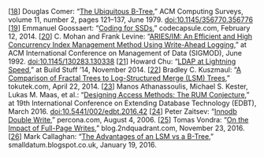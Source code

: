 [[18](ch03.html#Comer1979uy-marker)] Douglas Comer:
“[The
Ubiquitous B-Tree](http://citeseerx.ist.psu.edu/viewdoc/download?doi=10.1.1.96.6637&rep=rep1&type=pdf),” ACM Computing Surveys, volume 11, number 2, pages 121–137, June 1979.
[doi:10.1145/356770.356776](http://dx.doi.org/10.1145/356770.356776) [[19](ch03.html#Goossaert2014wj-marker)] Emmanuel Goossaert:
“[Coding
for SSDs](http://codecapsule.com/2014/02/12/coding-for-ssds-part-1-introduction-and-table-of-contents/),” codecapsule.com, February 12, 2014. [[20](ch03.html#Mohan1992wo-marker)] C. Mohan and Frank Levine:
“[ARIES/IM: An Efficient and High
Concurrency Index Management Method Using Write-Ahead Logging](http://www.ics.uci.edu/~cs223/papers/p371-mohan.pdf),” at ACM
International Conference on Management of Data (SIGMOD), June 1992.
[doi:10.1145/130283.130338](http://dx.doi.org/10.1145/130283.130338) [[21](ch03.html#Chu2014we-marker)] Howard Chu:
“[LDAP at Lightning Speed]( https://buildstuff14.sched.com/event/08a1a368e272eb599a52e08b4c3c779d),”
at Build Stuff ’14, November 2014. [[22](ch03.html#Kuszmaul2014wr-marker)] Bradley C. Kuszmaul:
  “[A
  Comparison of Fractal Trees to Log-Structured Merge (LSM) Trees](http://insideanalysis.com/wp-content/uploads/2014/08/Tokutek_lsm-vs-fractal.pdf),” tokutek.com,
  April 22, 2014. [[23](ch03.html#Athanassoulis2016jk-marker)] Manos Athanassoulis, Michael S. Kester,
Lukas M. Maas, et al.: “[Designing
Access Methods: The RUM Conjecture](http://openproceedings.org/2016/conf/edbt/paper-12.pdf),” at 19th International Conference on Extending Database
Technology (EDBT), March 2016.
[doi:10.5441/002/edbt.2016.42](http://dx.doi.org/10.5441/002/edbt.2016.42) [[24](ch03.html#Zaitsev2006wa-marker)] Peter Zaitsev:
“[Innodb Double Write](https://www.percona.com/blog/2006/08/04/innodb-double-write/),”
percona.com, August 4, 2006. [[25](ch03.html#Vondra2016bp-marker)] Tomas Vondra:
“[On the Impact of Full-Page
Writes](http://blog.2ndquadrant.com/on-the-impact-of-full-page-writes/),” blog.2ndquadrant.com, November 23, 2016. [[26](ch03.html#Callaghan2016wk-marker)] Mark Callaghan:
“[The
Advantages of an LSM vs a B-Tree](http://smalldatum.blogspot.co.uk/2016/01/summary-of-advantages-of-lsm-vs-b-tree.html),” smalldatum.blogspot.co.uk, January 19, 2016.